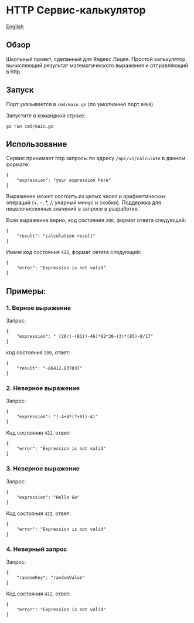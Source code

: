 # HTTP Сервис-калькулятор

[English](README.md)

## Обзор

Школьный проект, сделанный для Яндекс Лицея. Простой калькулятор, вычисляющий результат математического выражения и отправляющий в http.

## Запуск

Порт указывается в `cmd/main.go` (по умолчанию порт `8080`)

Запустите в командной строке:

```
go run cmd/main.go
```

## Использование

Сервис принимает http запросы по адресу `/api/v1/calculate` в данном формате:

```
{
    "expression": "your expression here"
}
```

Выражение может состоять из целых чисел и арифметических операций (+, -, *, /, унарный минус и скобки). Поддержка для нецелочисленных значений в запросе в разработке.

Если выражение верно, код состояния `200`, формат ответа следующий:

```
{
    "result": "calculation result"
}
```

Иначе код состояния `422`, формат овтета следующий:

```
{
    "error": "Expression is not valid"
}
```

## Примеры:

### 1. Верное выражение

Запрос:

```
{
    "expression": " (26/(-(81))-46)*62*30-(3)*(85)-0/17"
}
```

код состояния `200`, ответ:

```
{
    "result": "-86412.037037"
}
```

### 2. Неверное выражение

Запрос:

```
{
    "expression": "(-4+4*(7+8))-4)"
}
```

Код состояния `422`, ответ:

```
{
    "error": "Expression is not valid"
}
```

### 3. Неверное выражение

Запрос:

```
{
    "expression": "Hello Go"
}
```

Код состояния `422`, ответ:

```
{
    "error": "Expression is not valid"
}
```

### 4. Неверный запрос

Запрос:

```
{
    "randomKey": "randomValue"
}
```

Код состояния `422`, ответ:

```
{
    "error": "Expression is not valid"
}
```